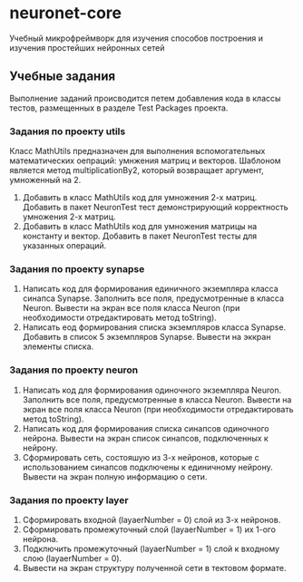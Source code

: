 # neuronet-core

Учебный микрофреймворк для изучения способов построения и изучения простейших нейронных сетей


## Учебные задания

Выполнение заданий происводится петем добавления кода в классы тестов, размещенных в разделе Test Packages проекта.

### Задания по проекту utils
Класс MathUtils предназначен для выполнения вспомогательных математических оепраций: умнжения матриц и векторов.
Шаблоном является метод  multiplicationBy2, который возвращает аргумент, умноженный на 2.

1. Добавить в класс MathUtils код для умножения 2-х матриц. Добавить в пакет NeuronTest тест демонстрирующий корректность умножения 2-х матриц.
1. Добавить в класс MathUtils код для умножения матрицы на константу и вектор. Добавить в пакет NeuronTest тесты для указанных операций.

### Задания по проекту synapse
1. Написать код для формирования единичного экземпляра класса синапса Synapse. Заполнить все поля, предусмотренные в класса Neuron.  Вывести на экран все поля 
класса Neuron (при необходимости отредактировать метод toString).
1. Написать еод формирования списка экземпляров класса Synapse. Добавить в список 5 экземпляров Synapse. Вывести на эккран элементы списка. 


### Задания по проекту neuron
1. Написать код для формирования  одиночного экземпляра Neuron. Заполнить все поля, предусмотренные в класса Neuron. Вывести на экран все поля 
класса Neuron (при необходимости отредактировать метод toString).
1. Написать код для формирования списка синапсов одиночного нейрона. Вывести на экран список синапсов, подключенных к нейрону.
1. Сформировать сеть, состояшую из 3-х нейронов, которые с использованием синапсов подключены к единичному нейрону. Вывести на экран полную информацию о сети. 

### Задания по проекту layer
1. Сформировать входной (layaerNumber = 0) слой из 3-х нейронов. 
1. Сформировать промежуточный слой (layaerNumber = 1) их 1-ого нейрона.
1. Подключить промежуточный (layaerNumber = 1) слой к входному слою (layaerNumber = 0).
1. Вывести на экран структуру полученной сети в тектовом формате.





